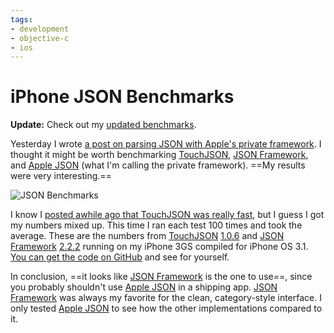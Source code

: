 ```yaml
---
tags:
- development
- objective-c
- ios
---
```


# iPhone JSON Benchmarks

**Update:** Check out my [updated benchmarks](http://samsoff.es/posts/updated-iphone-json-benchmarks).

Yesterday I wrote [a post on parsing JSON with Apple's private framework](http://samsoff.es/post/parsing-json-with-the-iphones-private-json-framework). I thought it might be worth benchmarking [TouchJSON][], [JSON Framework][], and [Apple JSON][] (what I'm calling the private framework). ==My results were very interesting.==

![JSON Benchmarks](1S0K2X2F1P3U28233c082W3f3D0C1B0X.png)

I know I [posted awhile ago that TouchJSON was really fast](http://samsoff.es/post/web-services-with-cocoa-surprise/), but I guess I got my numbers mixed up. This time I ran each test 100 times and took the average. These are the numbers from [TouchJSON][] [1.0.6](http://code.google.com/p/touchcode/downloads/list) and [JSON Framework][] [2.2.2](http://code.google.com/p/json-framework/downloads/list) running on my iPhone 3GS compiled for iPhone OS 3.1. [You can get the code on GitHub](http://github.com/soffes/json-benchmarks) and see for yourself.

In conclusion, ==it looks like [JSON Framework][] is the one to use==, since you probably shouldn't use [Apple JSON][] in a shipping app. [JSON Framework][] was always my favorite for the clean, category-style interface. I only tested [Apple JSON][] to see how the other implementations compared to it.

[TouchJSON]: http://code.google.com/p/touchcode/
[JSON Framework]: http://code.google.com/p/json-framework/
[Apple JSON]: http://samsoff.es/post/parsing-json-with-the-iphones-private-json-framework
